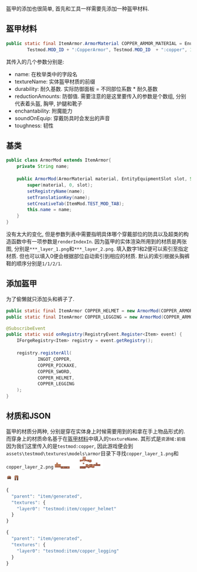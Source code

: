 盔甲的添加也很简单, 首先和工具一样需要先添加一种盔甲材料. 

## 盔甲材料
```java
public static final ItemArmor.ArmorMaterial COPPER_ARMOR_MATERIAL = EnumHelper.addArmorMaterial(  
        Testmod.MOD_ID + ":CopperArmor", Testmod.MOD_ID  + ":copper", 10, new int[]{1, 3, 4, 1}, 12, SoundEvents.ITEM_ARMOR_EQUIP_GENERIC, 0.0F);
```
其传入的几个参数分别是:
- name: 在枚举类中的字段名
- textureName: 实体盔甲材质的前缀
- durability: 耐久基数. 实际防御面板 = 不同部位系数 * 耐久基数
- reductionAmounts: 防御值. 需要注意的是这里要传入的参数是个数组, 分别代表着头盔, 胸甲, 护腿和靴子
- enchantability: 附魔能力
- soundOnEquip: 穿戴防具时会发出的声音
- toughness: 韧性

## 基类
```java
public class ArmorMod extends ItemArmor{  
    private String name;  
  
    public ArmorMod(ArmorMaterial material, EntityEquipmentSlot slot, String name) {  
        super(material, 0, slot);  
        setRegistryName(name);  
        setTranslationKey(name);  
        setCreativeTab(ItemMod.TEST_MOD_TAB);  
        this.name = name;  
    }  
}
```
没有太大的变化, 但是参数列表中需要指明具体哪个穿戴部位的防具以及超类的构造函数中有一项参数是`renderIndexIn`. 因为盔甲的实体渲染所用到的材质是两张图, 分别是`***_layer_1.png`和`***_layer_2.png`.  填入数字1和2便可以索引至指定材质. 但也可以填入0便会根据部位自动索引到相应的材质. 默认的索引根据头胸裤鞋的顺序分别是`1/1/2/1`.


## 添加盔甲
为了偷懒就只添加头和裤子了.

```java
public static final ItemArmor COPPER_HELMET = new ArmorMod(COPPER_ARMOR_MATERIAL, EntityEquipmentSlot.HEAD, "copper_helmet");  
public static final ItemArmor COPPER_LEGGING = new ArmorMod(COPPER_ARMOR_MATERIAL, EntityEquipmentSlot.LEGS, "copper_legging");
```

```java
@SubscribeEvent  
public static void onRegistry(RegistryEvent.Register<Item> event) {  
    IForgeRegistry<Item> registry = event.getRegistry();  
  
    registry.registerAll(  
            INGOT_COPPER,  
            COPPER_PICKAXE,  
            COPPER_SWORD,  
            COPPER_HELMET,  
            COPPER_LEGGING  
    );  
}
```

## 材质和JSON
盔甲的材质分两种, 分别是穿在实体身上时候需要用到的和拿在手上物品形式的.
而穿身上的材质命名基于在[盔甲材料](#盔甲材料)中填入的`textureName`. 
其形式是`资源域:前缀`
因为我们这里传入的是`testmod:copper`, 因此游戏便会到`assets\testmod\textures\models\armor`目录下寻找`copper_layer_1.png`和`copper_layer_2.png`
![](../../assets/copper_layer_2.png) ![](../../assets/copper_layer_1.png)

![](../../assets/copper_helmet.png) ![](../../assets/copper_legging.png)

```js
{  
  "parent": "item/generated",  
  "textures": {  
    "layer0": "testmod:item/copper_helmet"  
  }  
}
```
```js
{  
  "parent": "item/generated",  
  "textures": {  
    "layer0": "testmod:item/copper_legging"  
  }  
}
```






